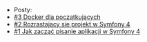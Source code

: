 * Posty:
* [#3 Docker dla początkujących](/docs/docker_dla_poczatkujacych.md)
* [#2 Rozrastajacy sie projekt w Symfony 4](/docs/rozrastajacy_sie_projekt_w_symfony_4.md)
* [#1 Jak zacząć pisanie aplikacji w Symfony 4](/docs/Post.md)

